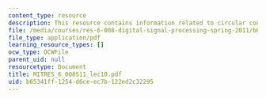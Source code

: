 ```yaml
---
content_type: resource
description: This resource contains information related to circular convolution.
file: /media/courses/res-6-008-digital-signal-processing-spring-2011/b65341ff1254d6ceec7b122ed2c32295_MITRES_6_008S11_lec10.pdf
file_type: application/pdf
learning_resource_types: []
ocw_type: OCWFile
parent_uid: null
resourcetype: Document
title: MITRES_6_008S11_lec10.pdf
uid: b65341ff-1254-d6ce-ec7b-122ed2c32295
---
```

